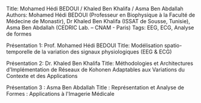 Title: Mohamed Hédi BEDOUI / Khaled Ben Khalifa / Asma Ben Abdallah
Authors: Mohamed Hédi BEDOUI (Professeur en Biophysique à la Faculté de Médecine de Monastir), Dr Khaled Ben Khalifa  (ISSAT de Sousse, Tunisie), Asma Ben Abdallah (CEDRIC Lab. – CNAM - Paris)
Tags: EEG, ECG, Analyse de formes

Présentation 1: Prof. Mohamed Hédi BEDOUI
Title: Modélisation spatio-temporelle de la variation des signaux physiologiques (EEG & ECG)

Présentation 2: Dr. Khaled Ben Khalifa
Title: Méthodologies et Architectures d'Implémentation de Réseaux de Kohonen Adaptables aux Variations du Contexte et des Applications

Présentation 3 : Asma Ben Abdallah
Title : Représentation et Analyse de Formes : Applications à l'Imagerie Médicale
